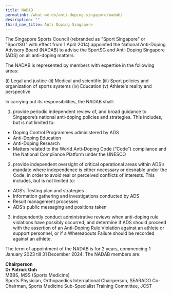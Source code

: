 ```yaml
---
title: NADAB
permalink: /what-we-do/anti-doping-singapore/nadab/
description: ""
third_nav_title: Anti Doping Singapore
---
```

The Singapore Sports Council (rebranded as "Sport Singapore" or "SportSG" with effect from 1 April 2014) appointed the National Anti-Doping Advisory Board (NADAB) to advise the SportSG and Anti-Doping Singapore (ADS) on all anti-doping matters.

The NADAB is represented by members with expertise in the following areas:

(i) Legal and justice
(ii) Medical and scientific
(iii) Sport policies and organization of sports systems
(iv) Education
(v) Athlete's reality and perspective

In carrying out its responsibilities, the NADAB shall:

1. provide periodic independent review of, and broad guidance to Singapore’s national anti-doping policies and strategies. This includes, but is not limited to:
* Doping Control Programmes administered by ADS
* Anti-Doping Education
* Anti-Doping Research
* Matters related to the World Anti-Doping Code (“Code”) compliance and the National Compliance Platform under the UNESCO
 
2. provide independent oversight of critical operational areas within ADS’s mandate where independence is either necessary or desirable under the Code, in order to avoid real or perceived conflicts of interests. This includes, but is not limited to:
* ADS’s Testing plan and strategies
* Information gathering and investigations conducted by ADS
* Result management processes
* ADS’s public messaging and positions taken
 
3. independently conduct administrative reviews when anti-doping rule violations have possibly occurred, and determine if ADS should proceed with the assertion of an Anti-Doping Rule Violation against an athlete or support personnel, or if a Whereabouts Failure should be recorded against an athlete.
 
The term of appointment of the NADAB is for 2 years, commencing 1 January 2023 till 31 December 2024. The NADAB members are:

**Chairperson**
<br>
**Dr Patrick Goh**
<br>
MBBS, MSS (Sports Medicine)
<br>
Sports Physician, Orthopaedics International
Chairperson, SEARADO
Co-Chairman, Sports Medicine Sub-Specialist Training
Committee, JCST